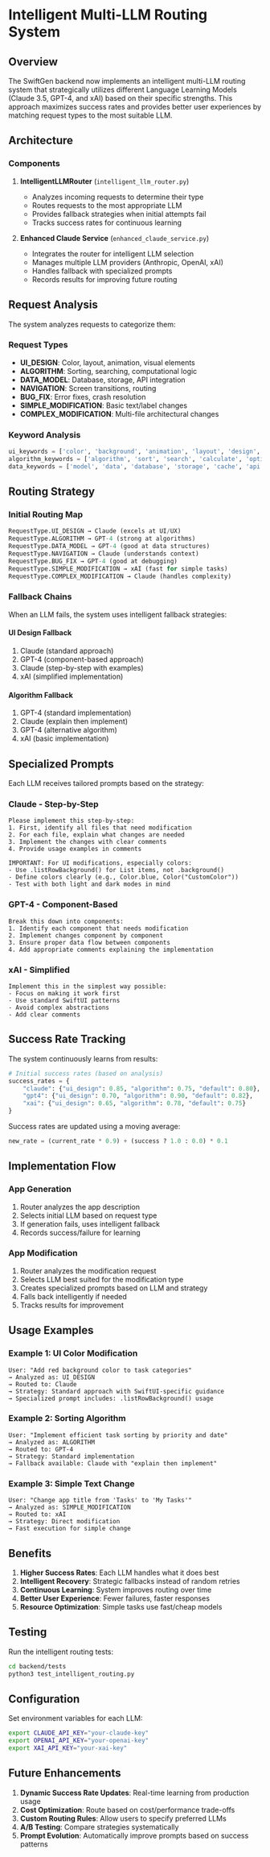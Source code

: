 # Intelligent Multi-LLM Routing System

## Overview

The SwiftGen backend now implements an intelligent multi-LLM routing system that strategically utilizes different Language Learning Models (Claude 3.5, GPT-4, and xAI) based on their specific strengths. This approach maximizes success rates and provides better user experiences by matching request types to the most suitable LLM.

## Architecture

### Components

1. **IntelligentLLMRouter** (`intelligent_llm_router.py`)
   - Analyzes incoming requests to determine their type
   - Routes requests to the most appropriate LLM
   - Provides fallback strategies when initial attempts fail
   - Tracks success rates for continuous learning

2. **Enhanced Claude Service** (`enhanced_claude_service.py`)
   - Integrates the router for intelligent LLM selection
   - Manages multiple LLM providers (Anthropic, OpenAI, xAI)
   - Handles fallback with specialized prompts
   - Records results for improving future routing

## Request Analysis

The system analyzes requests to categorize them:

### Request Types
- **UI_DESIGN**: Color, layout, animation, visual elements
- **ALGORITHM**: Sorting, searching, computational logic
- **DATA_MODEL**: Database, storage, API integration
- **NAVIGATION**: Screen transitions, routing
- **BUG_FIX**: Error fixes, crash resolution
- **SIMPLE_MODIFICATION**: Basic text/label changes
- **COMPLEX_MODIFICATION**: Multi-file architectural changes

### Keyword Analysis
```python
ui_keywords = ['color', 'background', 'animation', 'layout', 'design', 'theme', ...]
algorithm_keywords = ['algorithm', 'sort', 'search', 'calculate', 'optimize', ...]
data_keywords = ['model', 'data', 'database', 'storage', 'cache', 'api', ...]
```

## Routing Strategy

### Initial Routing Map
```python
RequestType.UI_DESIGN → Claude (excels at UI/UX)
RequestType.ALGORITHM → GPT-4 (strong at algorithms)
RequestType.DATA_MODEL → GPT-4 (good at data structures)
RequestType.NAVIGATION → Claude (understands context)
RequestType.BUG_FIX → GPT-4 (good at debugging)
RequestType.SIMPLE_MODIFICATION → xAI (fast for simple tasks)
RequestType.COMPLEX_MODIFICATION → Claude (handles complexity)
```

### Fallback Chains

When an LLM fails, the system uses intelligent fallback strategies:

#### UI Design Fallback
1. Claude (standard approach)
2. GPT-4 (component-based approach)
3. Claude (step-by-step with examples)
4. xAI (simplified implementation)

#### Algorithm Fallback
1. GPT-4 (standard implementation)
2. Claude (explain then implement)
3. GPT-4 (alternative algorithm)
4. xAI (basic implementation)

## Specialized Prompts

Each LLM receives tailored prompts based on the strategy:

### Claude - Step-by-Step
```
Please implement this step-by-step:
1. First, identify all files that need modification
2. For each file, explain what changes are needed
3. Implement the changes with clear comments
4. Provide usage examples in comments

IMPORTANT: For UI modifications, especially colors:
- Use .listRowBackground() for List items, not .background()
- Define colors clearly (e.g., Color.blue, Color("CustomColor"))
- Test with both light and dark modes in mind
```

### GPT-4 - Component-Based
```
Break this down into components:
1. Identify each component that needs modification
2. Implement changes component by component
3. Ensure proper data flow between components
4. Add appropriate comments explaining the implementation
```

### xAI - Simplified
```
Implement this in the simplest way possible:
- Focus on making it work first
- Use standard SwiftUI patterns
- Avoid complex abstractions
- Add clear comments
```

## Success Rate Tracking

The system continuously learns from results:

```python
# Initial success rates (based on analysis)
success_rates = {
    "claude": {"ui_design": 0.85, "algorithm": 0.75, "default": 0.80},
    "gpt4": {"ui_design": 0.70, "algorithm": 0.90, "default": 0.82},
    "xai": {"ui_design": 0.65, "algorithm": 0.78, "default": 0.75}
}
```

Success rates are updated using a moving average:
```python
new_rate = (current_rate * 0.9) + (success ? 1.0 : 0.0) * 0.1
```

## Implementation Flow

### App Generation
1. Router analyzes the app description
2. Selects initial LLM based on request type
3. If generation fails, uses intelligent fallback
4. Records success/failure for learning

### App Modification
1. Router analyzes the modification request
2. Selects LLM best suited for the modification type
3. Creates specialized prompts based on LLM and strategy
4. Falls back intelligently if needed
5. Tracks results for improvement

## Usage Examples

### Example 1: UI Color Modification
```
User: "Add red background color to task categories"
→ Analyzed as: UI_DESIGN
→ Routed to: Claude
→ Strategy: Standard approach with SwiftUI-specific guidance
→ Specialized prompt includes: .listRowBackground() usage
```

### Example 2: Sorting Algorithm
```
User: "Implement efficient task sorting by priority and date"
→ Analyzed as: ALGORITHM
→ Routed to: GPT-4
→ Strategy: Standard implementation
→ Fallback available: Claude with "explain then implement"
```

### Example 3: Simple Text Change
```
User: "Change app title from 'Tasks' to 'My Tasks'"
→ Analyzed as: SIMPLE_MODIFICATION
→ Routed to: xAI
→ Strategy: Direct modification
→ Fast execution for simple change
```

## Benefits

1. **Higher Success Rates**: Each LLM handles what it does best
2. **Intelligent Recovery**: Strategic fallbacks instead of random retries
3. **Continuous Learning**: System improves routing over time
4. **Better User Experience**: Fewer failures, faster responses
5. **Resource Optimization**: Simple tasks use fast/cheap models

## Testing

Run the intelligent routing tests:
```bash
cd backend/tests
python3 test_intelligent_routing.py
```

## Configuration

Set environment variables for each LLM:
```bash
export CLAUDE_API_KEY="your-claude-key"
export OPENAI_API_KEY="your-openai-key"
export XAI_API_KEY="your-xai-key"
```

## Future Enhancements

1. **Dynamic Success Rate Updates**: Real-time learning from production usage
2. **Cost Optimization**: Route based on cost/performance trade-offs
3. **Custom Routing Rules**: Allow users to specify preferred LLMs
4. **A/B Testing**: Compare strategies systematically
5. **Prompt Evolution**: Automatically improve prompts based on success patterns